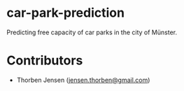 # car-park-prediction
Predicting free capacity of car parks in the city of Münster.

# Contributors
* Thorben Jensen (jensen.thorben@gmail.com)

